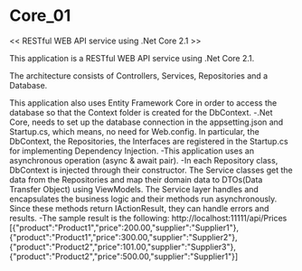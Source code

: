 # Core_01
<< RESTful WEB API service using .Net Core 2.1  >>

This application is a RESTful WEB API service using .Net Core 2.1.

The architecture consists of Controllers, Services, Repositories and a Database.

This application also uses Entity Framework Core in order to access the database so that the Context folder is created for
 the DbContext.
-.Net Core, needs to set up the database connection in the appsetting.json and Startup.cs, which means, no need for Web.config.
 In particular, the DbContext, the Repositories, the Interfaces are registered in the Startup.cs for implementing Dependency Injection.
-This application uses an asynchronous operation (async & await pair).
-In each Repository class, DbContext is injected through their constructor.
 The Service classes get the data from the Repositories and map their domain data to DTOs(Data Transfer Object) using ViewModels.
 The Service layer handles and encapsulates the business logic and their methods run asynchronously.
 Since these methods return IActionResult, they can handle errors and results.
-The sample result is the following:
 http://localhost:11111/api/Prices
[{"product":"Product1","price":200.00,"supplier":"Supplier1"},
{"product":"Product1","price":300.00,"supplier":"Supplier2"},
{"product":"Product2","price":101.00,"supplier":"Supplier3"},
{"product":"Product2","price":500.00,"supplier":"Supplier1"}]
